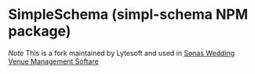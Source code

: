 # SimpleSchema (simpl-schema NPM package)

*Note* This is a fork maintained by Lytesoft and used in [Sonas Wedding Venue Management Softare](https://www.sonas.events)
